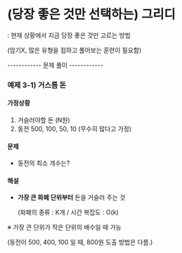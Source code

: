 # (당장 좋은 것만 선택하는) 그리디
: 현재 상황에서 지금 당장 좋은 것만 고르는 방법

(암기X, 많은 유형을 접하고 풀어보는 훈련이 필요함)

------------ 문제 풀이 ------------

### 예제 3-1) 거스름 돈

#### 가정상황
1. 거슬러야할 돈 (N원)
2. 동전 500, 100, 50, 10 (무수히 많다고 가정)

#### 문제
- 동전의 최소 개수는?

#### 해설
- **가장 큰 화폐 단위부터** 돈을 거슬러 주는 것
  
  (화폐의 종류 : K개 / 시간 복잡도 : O(k)
  
※ 가장 큰 단위가 작은 단위의 배수일 때 가능

  (동전이 500, 400, 100 일 때, 800원 도출 방법은 다름.)


